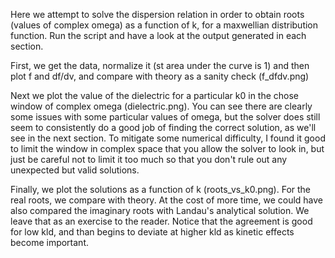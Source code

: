 Here we attempt to solve the dispersion relation in order to obtain roots (values of 
complex omega) as a function of k, for a maxwellian distribution function. Run the script
and have a look at the output generated in each section.

First, we get the data, normalize it (st area under the curve is 1) and then plot f and
df/dv, and compare with theory as a sanity check (f_dfdv.png)

Next we plot the value of the dielectric for a particular k0 in the chose window of complex
omega (dielectric.png). You can see there are clearly some issues with some particular values of omega,
but the solver does still seem to consistently do a good job of finding the correct solution, 
as we'll see in the next section. To mitigate some numerical difficulty, I found it good
to limit the window in complex space that you allow the solver to look in, but just be careful
not to limit it too much so that you don't rule out any unexpected but valid solutions.

Finally, we plot the solutions as a function of k (roots_vs_k0.png). For the real roots,
we compare with theory. At the cost of more time, we could have also compared the imaginary
roots with Landau's analytical solution. We leave that as an exercise to the reader.
Notice that the agreement is good for low kld, and than begins to deviate at higher kld
as kinetic effects become important.

